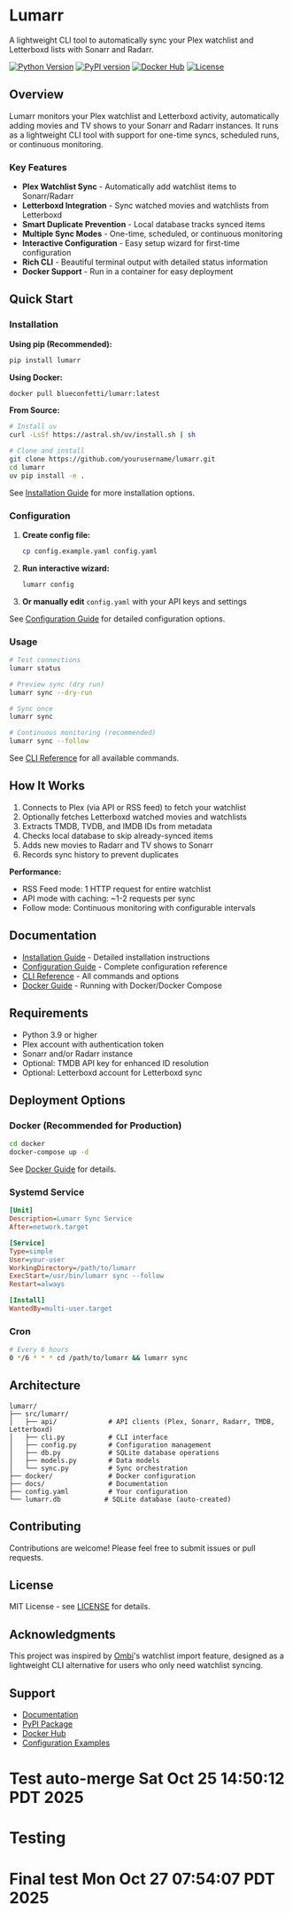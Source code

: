 # Lumarr

A lightweight CLI tool to automatically sync your Plex watchlist and Letterboxd lists with Sonarr and Radarr.

[![Python Version](https://img.shields.io/badge/python-3.9%2B-blue.svg)](https://www.python.org/downloads/)
[![PyPI version](https://img.shields.io/pypi/v/lumarr.svg)](https://pypi.org/project/lumarr/)
[![Docker Hub](https://img.shields.io/docker/v/blueconfetti/lumarr?label=docker)](https://hub.docker.com/r/blueconfetti/lumarr)
[![License](https://img.shields.io/badge/license-MIT-green.svg)](LICENSE)

## Overview

Lumarr monitors your Plex watchlist and Letterboxd activity, automatically adding movies and TV shows to your Sonarr and Radarr instances. It runs as a lightweight CLI tool with support for one-time syncs, scheduled runs, or continuous monitoring.

### Key Features

- **Plex Watchlist Sync** - Automatically add watchlist items to Sonarr/Radarr
- **Letterboxd Integration** - Sync watched movies and watchlists from Letterboxd
- **Smart Duplicate Prevention** - Local database tracks synced items
- **Multiple Sync Modes** - One-time, scheduled, or continuous monitoring
- **Interactive Configuration** - Easy setup wizard for first-time configuration
- **Rich CLI** - Beautiful terminal output with detailed status information
- **Docker Support** - Run in a container for easy deployment

## Quick Start

### Installation

**Using pip (Recommended):**

```bash
pip install lumarr
```

**Using Docker:**

```bash
docker pull blueconfetti/lumarr:latest
```

**From Source:**

```bash
# Install uv
curl -LsSf https://astral.sh/uv/install.sh | sh

# Clone and install
git clone https://github.com/yourusername/lumarr.git
cd lumarr
uv pip install -e .
```

See [Installation Guide](docs/installation.md) for more installation options.

### Configuration

1. **Create config file:**
   ```bash
   cp config.example.yaml config.yaml
   ```

2. **Run interactive wizard:**
   ```bash
   lumarr config
   ```

3. **Or manually edit** `config.yaml` with your API keys and settings

See [Configuration Guide](docs/configuration.md) for detailed configuration options.

### Usage

```bash
# Test connections
lumarr status

# Preview sync (dry run)
lumarr sync --dry-run

# Sync once
lumarr sync

# Continuous monitoring (recommended)
lumarr sync --follow
```

See [CLI Reference](docs/cli-reference.md) for all available commands.

## How It Works

1. Connects to Plex (via API or RSS feed) to fetch your watchlist
2. Optionally fetches Letterboxd watched movies and watchlists
3. Extracts TMDB, TVDB, and IMDB IDs from metadata
4. Checks local database to skip already-synced items
5. Adds new movies to Radarr and TV shows to Sonarr
6. Records sync history to prevent duplicates

**Performance:**
- RSS Feed mode: 1 HTTP request for entire watchlist
- API mode with caching: ~1-2 requests per sync
- Follow mode: Continuous monitoring with configurable intervals

## Documentation

- [Installation Guide](docs/installation.md) - Detailed installation instructions
- [Configuration Guide](docs/configuration.md) - Complete configuration reference
- [CLI Reference](docs/cli-reference.md) - All commands and options
- [Docker Guide](docs/docker.md) - Running with Docker/Docker Compose

## Requirements

- Python 3.9 or higher
- Plex account with authentication token
- Sonarr and/or Radarr instance
- Optional: TMDB API key for enhanced ID resolution
- Optional: Letterboxd account for Letterboxd sync

## Deployment Options

### Docker (Recommended for Production)

```bash
cd docker
docker-compose up -d
```

See [Docker Guide](docs/docker.md) for details.

### Systemd Service

```ini
[Unit]
Description=Lumarr Sync Service
After=network.target

[Service]
Type=simple
User=your-user
WorkingDirectory=/path/to/lumarr
ExecStart=/usr/bin/lumarr sync --follow
Restart=always

[Install]
WantedBy=multi-user.target
```

### Cron

```bash
# Every 6 hours
0 */6 * * * cd /path/to/lumarr && lumarr sync
```

## Architecture

```
lumarr/
├── src/lumarr/
│   ├── api/             # API clients (Plex, Sonarr, Radarr, TMDB, Letterboxd)
│   ├── cli.py           # CLI interface
│   ├── config.py        # Configuration management
│   ├── db.py            # SQLite database operations
│   ├── models.py        # Data models
│   └── sync.py          # Sync orchestration
├── docker/              # Docker configuration
├── docs/                # Documentation
├── config.yaml          # Your configuration
└── lumarr.db           # SQLite database (auto-created)
```

## Contributing

Contributions are welcome! Please feel free to submit issues or pull requests.

## License

MIT License - see [LICENSE](LICENSE) for details.

## Acknowledgments

This project was inspired by [Ombi](https://github.com/Ombi-app/Ombi)'s watchlist import feature, designed as a lightweight CLI alternative for users who only need watchlist syncing.

## Support

- [Documentation](docs/)
- [PyPI Package](https://pypi.org/project/lumarr/)
- [Docker Hub](https://hub.docker.com/r/blueconfetti/lumarr)
- [Configuration Examples](config.example.yaml)
# Test auto-merge Sat Oct 25 14:50:12 PDT 2025
# Testing
# Final test Mon Oct 27 07:54:07 PDT 2025
